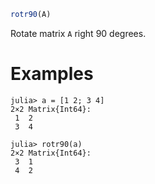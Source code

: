 ```julia
rotr90(A)
```

Rotate matrix `A` right 90 degrees.

# Examples

```jldoctest
julia> a = [1 2; 3 4]
2×2 Matrix{Int64}:
 1  2
 3  4

julia> rotr90(a)
2×2 Matrix{Int64}:
 3  1
 4  2
```
